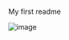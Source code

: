 My first readme


![image](https://user-images.githubusercontent.com/110098940/236054848-ba055228-6524-470b-93a8-f87583e1bbe4.png)



